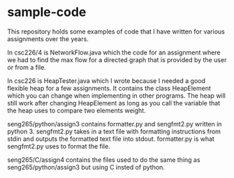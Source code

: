 # sample-code
This repository holds some examples of code that I have written for various assignments over the years.

In csc226/4 is NetworkFlow.java which the code for an assignment where we had to find the max flow for a directed graph that is provided by the user or from a file.

In csc226 is HeapTester.java which I wrote because I needed a good flexible heap for a few assignments. It contains the class HeapElement which you can change when implementing in other programs. The heap will still work after changing HeapElement as long as you call the variable that the heap uses to compare two elements weight.

seng265/python/assign3 contains formatter.py and sengfmt2.py written in python 3. sengfmt2.py takes in a text file with formatting instructions from stdin and outputs the formatted text file into stdout. formatter.py is what sengfmt2.py uses to format the file.

seng265/C/assign4 contains the files used to do the same thing as seng265/python/assign3 but using C insted of python.

